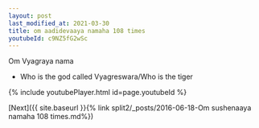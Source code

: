 ```yaml
---
layout: post
last_modified_at: 2021-03-30
title: om aadidevaaya namaha 108 times
youtubeId: c9NZ5fG2wSc
---
```

 
 
Om Vyagraya nama 
 
 -  Who is the god called Vyagreswara/Who is the tiger 
 
  
 
  
 
 
 
 
 
 


{% include youtubePlayer.html id=page.youtubeId %}
 
[Next]({{ site.baseurl }}{% link  split2/_posts/2016-06-18-Om sushenaaya namaha 108 times.md%})
 
